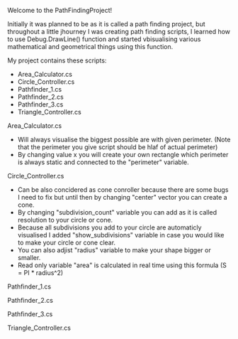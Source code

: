 Welcome to the PathFindingProject!

Initially it was planned to be as it is called a path finding project, but throughout a little jhourney I was creating path finding scripts, I learned how to use Debug.DrawLine() function and started vbisualising various mathematical and geometrical things using this function.

My project contains these scripts:
- Area_Calculator.cs
- Circle_Controller.cs
- Pathfinder_1.cs
- Pathfinder_2.cs
- Pathfinder_3.cs
- Triangle_Controller.cs

Area_Calculator.cs
- Will always visualise the biggest possible are with given perimeter. (Note that the perimeter you give script should be hlaf of actual perimeter)
- By changing value x you will create your own rectangle which perimeter is always static and connected to the "perimeter" variable.

Circle_Controller.cs
- Can be also concidered as cone conroller because there are some bugs I need to fix but until then by changing "center" vector you can create a cone.
- By changing "subdivision_count" variable you can add as it is called resolution to your circle or cone.
- Because all subdivisions you add to your circle are automaticly visualised I added "show_subdivisions" variable in case you would like to make your circle or cone clear.
- You can also adjist "radius" variable to make your shape bigger or smaller.
- Read only variable "area" is calculated in real time using this formula (S = PI * radius^2)

Pathfinder_1.cs



Pathfinder_2.cs


Pathfinder_3.cs



Triangle_Controller.cs
